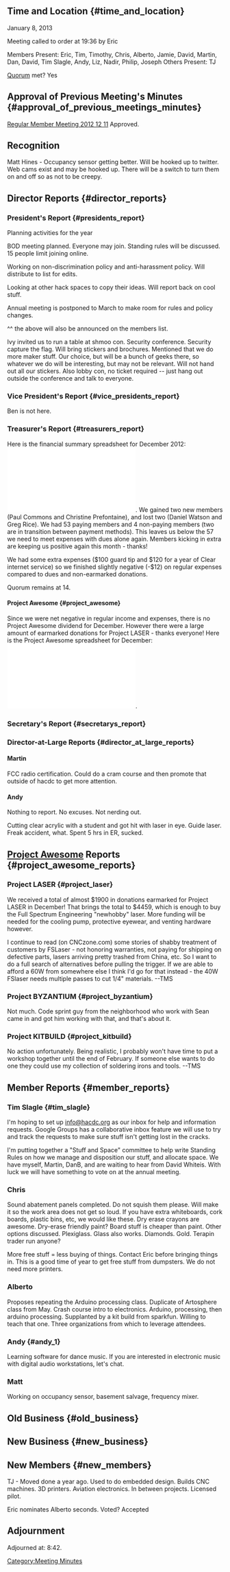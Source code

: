 ## Time and Location {#time_and_location}

January 8, 2013

Meeting called to order at 19:36 by Eric

Members Present: Eric, Tim, Timothy, Chris, Alberto, Jamie, David,
Martin, Dan, David, Tim Slagle, Andy, Liz, Nadir, Philip, Joseph Others
Present: TJ

[Quorum](Quorum) met? Yes

## Approval of Previous Meeting's Minutes {#approval_of_previous_meetings_minutes}

[Regular Member Meeting 2012 12
11](Regular_Member_Meeting_2012_12_11) Approved.

## Recognition

Matt Hines - Occupancy sensor getting better. Will be hooked up to
twitter. Web cams exist and may be hooked up. There will be a switch to
turn them on and off so as not to be creepy.

## Director Reports {#director_reports}

### President's Report {#presidents_report}

Planning activities for the year

BOD meeting planned. Everyone may join. Standing rules will be
discussed. 15 people limit joining online.

Working on non-discrimination policy and anti-harassment policy. Will
distribute to list for edits.

Looking at other hack spaces to copy their ideas. Will report back on
cool stuff.

Annual meeting is postponed to March to make room for rules and policy
changes.

\^\^ the above will also be announced on the members list.

Ivy invited us to run a table at shmoo con. Security conference.
Security capture the flag. Will bring stickers and brochures. Mentioned
that we do more maker stuff. Our choice, but will be a bunch of geeks
there, so whatever we do will be interesting, but may not be relevant.
Will not hand out all our stickers. Also lobby con, no ticket required
-- just hang out outside the conference and talk to everyone.

### Vice President's Report {#vice_presidents_report}

Ben is not here.

### Treasurer's Report {#treasurers_report}

Here is the financial summary spreadsheet for December 2012:
![](HacDC_Financials_2012_12.pdf "HacDC_Financials_2012_12.pdf"). We
gained two new members (Paul Commons and Christine Prefontaine), and
lost two (Daniel Watson and Greg Rice). We had 53 paying members and 4
non-paying members (two are in transition between payment methods). This
leaves us below the 57 we need to meet expenses with dues alone again.
Members kicking in extra are keeping us positive again this month -
thanks!

We had some extra expenses (\$100 guard tip and \$120 for a year of
Clear internet service) so we finished slightly negative (-\$12) on
regular expenses compared to dues and non-earmarked donations.

Quorum remains at 14.

#### Project Awesome {#project_awesome}

Since we were net negative in regular income and expenses, there is no
Project Awesome dividend for December. However there were a large amount
of earmarked donations for Project LASER - thanks everyone! Here is the
Project Awesome spreadsheet for December:
![](HacDC_PA_Projects-2012_12.pdf "HacDC_PA_Projects-2012_12.pdf").

### Secretary's Report {#secretarys_report}

### Director-at-Large Reports {#director_at_large_reports}

#### Martin

FCC radio certification. Could do a cram course and then promote that
outside of hacdc to get more attention.

#### Andy

Nothing to report. No excuses. Not nerding out.

Cutting clear acrylic with a student and got hit with laser in eye.
Guide laser. Freak accident, what. Spent 5 hrs in ER, sucked.

## [Project Awesome](:Category:Project_Awesome) Reports {#project_awesome_reports}

### Project LASER {#project_laser}

We received a total of almost \$1900 in donations earmarked for Project
LASER in December! That brings the total to \$4459, which is enough to
buy the Full Spectrum Engineering "newhobby" laser. More funding will be
needed for the cooling pump, protective eyewear, and venting hardware
however.

I continue to read (on CNCzone.com) some stories of shabby treatment of
customers by FSLaser - not honoring warranties, not paying for shipping
on defective parts, lasers arriving pretty trashed from China, etc. So I
want to do a full search of alternatives before pulling the trigger. If
we are able to afford a 60W from somewhere else I think I'd go for that
instead - the 40W FSlaser needs multiple passes to cut 1/4" materials.
--TMS

### Project BYZANTIUM {#project_byzantium}

Not much. Code sprint guy from the neighborhood who work with Sean came
in and got him working with that, and that's about it.

### Project KITBUILD {#project_kitbuild}

No action unfortunately. Being realistic, I probably won't have time to
put a workshop together until the end of February. If someone else wants
to do one they could use my collection of soldering irons and tools.
--TMS

## Member Reports {#member_reports}

### Tim Slagle {#tim_slagle}

I'm hoping to set up info@hacdc.org as our inbox for help and
information requests. Google Groups has a collaborative inbox feature we
will use to try and track the requests to make sure stuff isn't getting
lost in the cracks.

I'm putting together a "Stuff and Space" committee to help write
Standing Rules on how we manage and disposition our stuff, and allocate
space. We have myself, Martin, DanB, and are waiting to hear from David
Whiteis. With luck we will have something to vote on at the annual
meeting.

### Chris

Sound abatement panels completed. Do not squish them please. Will make
it so the work area does not get so loud. If you have extra whiteboards,
cork boards, plastic bins, etc, we would like these. Dry erase crayons
are awesome. Dry-erase friendly paint? Board stuff is cheaper than
paint. Other options discussed. Plexiglass. Glass also works. Diamonds.
Gold. Terapin trader run anyone?

More free stuff = less buying of things. Contact Eric before bringing
things in. This is a good time of year to get free stuff from dumpsters.
We do not need more printers.

### Alberto

Proposes repeating the Arduino processing class. Duplicate of Artosphere
class from May. Crash course intro to electronics. Arduino, processing,
then arduino processing. Supplanted by a kit build from sparkfun.
Willing to teach that one. Three organizations from which to leverage
attendees.

### Andy {#andy_1}

Learning software for dance music. If you are interested in electronic
music with digital audio workstations, let's chat.

### Matt

Working on occupancy sensor, basement salvage, frequency mixer.

## Old Business {#old_business}

## New Business {#new_business}

## New Members {#new_members}

TJ - Moved done a year ago. Used to do embedded design. Builds CNC
machines. 3D printers. Aviation electronics. In between projects.
Licensed pilot.

Eric nominates Alberto seconds. Voted? Accepted

## Adjournment

Adjourned at: 8:42.

[Category:Meeting Minutes](Category:Meeting_Minutes)
